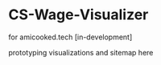 # CS-Wage-Visualizer
for amicooked.tech [in-development]

prototyping visualizations and sitemap here